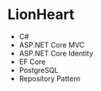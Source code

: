 # LionHeart

- C#
- ASP.NET Core MVC
- ASP.NET Core Identity
- EF Core
- PostgreSQL
- Repository Pattern
